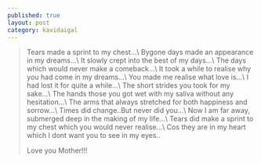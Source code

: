 ```yaml
---
published: true
layout: post
category: kavidaigal
---
```







>Tears made a sprint to my chest...\\
Bygone days made an appearance in my dreams...\\
It slowly crept into the best of my days...\\
The days which would never make a comeback...\\
It took a while to realise why you had come in my dreams...\\
You made me realise what love is...\\
I had lost it for quite a while...\\
The short strides you took for my sake...\\
The hands those you got wet with my saliva without any hesitation...\\
The arms that always stretched for both happiness and sorrow...\\
Times did change..But never did you...\\
Now I am far away, submerged deep in the making of my life...\\
Tears did make a sprint to my chest which you would never realise...\\
Cos they are in my heart which I dont want you to see in my eyes..
>
>Love you Mother!!!
